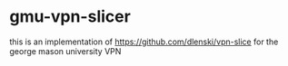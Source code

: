 # gmu-vpn-slicer


this is an implementation of https://github.com/dlenski/vpn-slice for the george mason university VPN

